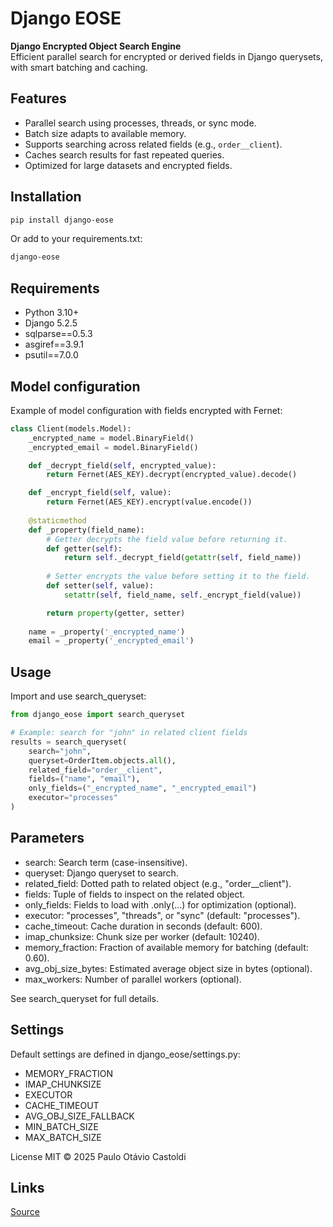 # Django EOSE

**Django Encrypted Object Search Engine**  
Efficient parallel search for encrypted or derived fields in Django querysets, with smart batching and caching.

## Features

- Parallel search using processes, threads, or sync mode.
- Batch size adapts to available memory.
- Supports searching across related fields (e.g., `order__client`).
- Caches search results for fast repeated queries.
- Optimized for large datasets and encrypted fields.

## Installation

```sh
pip install django-eose
```

Or add to your requirements.txt:
```sh
django-eose
```
## Requirements

- Python 3.10+
- Django 5.2.5
- sqlparse==0.5.3
- asgiref==3.9.1
- psutil==7.0.0

## Model configuration

Example of model configuration with fields encrypted with Fernet:
```python
class Client(models.Model):
    _encrypted_name = model.BinaryField()
    _encrypted_email = model.BinaryField()

    def _decrypt_field(self, encrypted_value):
        return Fernet(AES_KEY).decrypt(encrypted_value).decode()

    def _encrypt_field(self, value):
        return Fernet(AES_KEY).encrypt(value.encode())
    
    @staticmethod
    def _property(field_name):
        # Getter decrypts the field value before returning it.
        def getter(self):
            return self._decrypt_field(getattr(self, field_name))
        
        # Setter encrypts the value before setting it to the field.
        def setter(self, value):
            setattr(self, field_name, self._encrypt_field(value))

        return property(getter, setter)
    
    name = _property('_encrypted_name')
    email = _property('_encrypted_email')
```

## Usage

Import and use search_queryset:

```python
from django_eose import search_queryset

# Example: search for "john" in related client fields
results = search_queryset(
    search="john",
    queryset=OrderItem.objects.all(),
    related_field="order__client",
    fields=("name", "email"),
    only_fields=("_encrypted_name", "_encrypted_email")
    executor="processes"
)
```

## Parameters

- search: Search term (case-insensitive).
- queryset: Django queryset to search.
- related_field: Dotted path to related object (e.g., "order__client").
- fields: Tuple of fields to inspect on the related object.
- only_fields: Fields to load with .only(...) for optimization (optional).
- executor: "processes", "threads", or "sync" (default: "processes").
- cache_timeout: Cache duration in seconds (default: 600).
- imap_chunksize: Chunk size per worker (default: 10240).
- memory_fraction: Fraction of available memory for batching (default: 0.60).
- avg_obj_size_bytes: Estimated average object size in bytes (optional).
- max_workers: Number of parallel workers (optional).

See search_queryset for full details.

## Settings

Default settings are defined in django_eose/settings.py:

- MEMORY_FRACTION
- IMAP_CHUNKSIZE
- EXECUTOR
- CACHE_TIMEOUT
- AVG_OBJ_SIZE_FALLBACK
- MIN_BATCH_SIZE
- MAX_BATCH_SIZE

License
MIT © 2025 Paulo Otávio Castoldi

## Links

[Source](https://github.com/paulootaviodev/django-eose)
